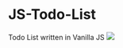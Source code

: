 # JS-Todo-List
Todo List written in Vanilla JS
![](https://drive.google.com/open?id=11mooEW52TLsk8XhcoDhB1Mk5perDT7oG)
